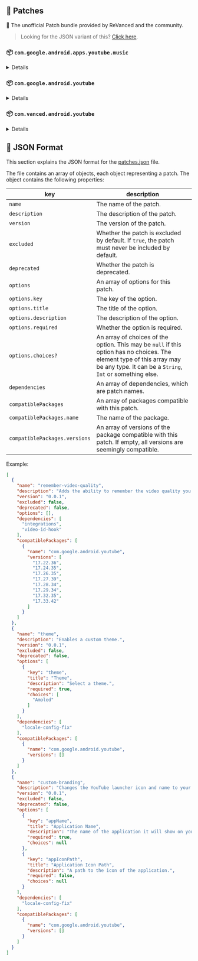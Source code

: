 ## 🧩 Patches

🧩 The unofficial Patch bundle provided by ReVanced and the community.

> Looking for the JSON variant of this? [Click here](patches.json).

### 📦 `com.google.android.apps.youtube.music`
<details>

| 💊 Patch | 📜 Description | 🏹 Target Version |
|:--------:|:--------------:|:-----------------:|
| `minimized-playback-music` | Enables minimized playback on Kids music. | 5.22.54 |
| `custom-music-branding` | Changes the YouTube Music launcher icon to be ReVanced's. | all |
| `tasteBuilder-remover` | Removes the "Tell us which artists you like" card from the home screen. | 5.22.54 |
| `hide-get-premium` | Removes all "Get Premium" evidences from the avatar menu. | 5.22.54 |
| `compact-header` | Hides the music category bar at the top of the homepage. | 5.22.54 |
| `upgrade-button-remover` | Removes the upgrade tab from the pivot bar. | 5.22.54 |
| `background-play` | Enables playing music in the background. | 5.22.54 |
| `music-microg-support` | Allows YouTube Music ReVanced to run without root and under a different package name. | 5.22.54 |
| `music-video-ads` | Removes ads in the music player. | 5.22.54 |
| `codecs-unlock` | Adds more audio codec options. The new audio codecs usually result in better audio quality. | 5.22.54 |
| `exclusive-audio-playback` | Enables the option to play music without video. | 5.22.54 |
</details>

### 📦 `com.google.android.youtube`
<details>

| 💊 Patch | 📜 Description | 🏹 Target Version |
|:--------:|:--------------:|:-----------------:|
| `swipe-controls` | Adds volume and brightness swipe controls. | 17.33.42 |
| `downloads` | Enables downloading music and videos from YouTube. | 17.33.42 |
| `seekbar-tapping` | Enables tap-to-seek on the seekbar of the video player. | 17.33.42 |
| `amoled` | Enables pure black theme. | all |
| `disable-create-button` | Hides the create button in the navigation bar. | 17.33.42 |
| `hide-cast-button` | Hides the cast button in the video player. | all |
| `return-youtube-dislike` | Shows the dislike count of videos using the Return YouTube Dislike API. | 17.33.42 |
| `hide-autoplay-button` | Hides the autoplay button in the video player. | 17.33.42 |
| `premium-heading` | Shows premium branding on the home screen. | all |
| `custom-branding` | Changes the YouTube launcher icon and name to your choice (defaults to ReVanced). | all |
| `disable-fullscreen-panels` | Disables video description and comments panel in fullscreen view. | 17.33.42 |
| `old-quality-layout` | Enables the original quality flyout menu. | 17.33.42 |
| `theme` | Enables a custom theme. | all |
| `hide-shorts-button` | Hides the shorts button on the navigation bar. | 17.33.42 |
| `hide-watermark` | Hides creator's watermarks on videos. | 17.33.42 |
| `sponsorblock` | Integrate SponsorBlock. | 17.33.42 |
| `enable-wide-searchbar` | Replaces the search icon with a wide search bar. This will hide the YouTube logo when active. | 17.33.42 |
| `tablet-mini-player` | Enables the tablet mini player layout. | 17.33.42 |
| `minimized-playback` | Enables minimized and background playback. | 17.33.42 |
| `client-spoof` | Spoofs the YouTube or Vanced client to prevent playback issues. | all |
| `custom-video-buffer` | Lets you change the buffers of videos. | 17.33.42 |
| `always-autorepeat` | Always repeats the playing video again. | 17.33.42 |
| `microg-support` | Allows YouTube ReVanced to run without root and under a different package name with Vanced MicroG. | 17.33.42 |
| `settings` | Adds settings for ReVanced to YouTube. | all |
| `enable-debugging` | Enables app debugging by patching the manifest file. | all |
| `custom-playback-speed` | Adds more video playback speed options. | 17.33.42 |
| `hdr-auto-brightness` | Makes the brightness of HDR videos follow the system default. | 17.33.42 |
| `remember-video-quality` | Adds the ability to remember the video quality you chose in the video quality flyout. | 17.33.42 |
| `video-ads` | Removes ads in the video player. | 17.33.42 |
| `general-ads` | Removes general ads. | 17.33.42 |
| `hide-infocard-suggestions` | Hides infocards in videos. | 17.33.42 |
</details>

### 📦 `com.vanced.android.youtube`
<details>

| 💊 Patch | 📜 Description | 🏹 Target Version |
|:--------:|:--------------:|:-----------------:|
| `client-spoof` | Spoofs the YouTube or Vanced client to prevent playback issues. | all |
</details>



## 📝 JSON Format

This section explains the JSON format for the [patches.json](patches.json) file.

The file contains an array of objects, each object representing a patch. The object contains the following properties:

| key                           | description                                                                                                                                                                           |
|-------------------------------|---------------------------------------------------------------------------------------------------------------------------------------------------------------------------------------|
| `name`                        | The name of the patch.                                                                                                                                                                |
| `description`                 | The description of the patch.                                                                                                                                                         |
| `version`                     | The version of the patch.                                                                                                                                                             |
| `excluded`                    | Whether the patch is excluded by default. If `true`, the patch must never be included by default.                                                                                     |
| `deprecated`                  | Whether the patch is deprecated.                                                                                                                                                      |
| `options`                     | An array of options for this patch.                                                                                                                                                   |
| `options.key`                 | The key of the option.                                                                                                                                                                |
| `options.title`               | The title of the option.                                                                                                                                                              |
| `options.description`         | The description of the option.                                                                                                                                                        |
| `options.required`            | Whether the option is required.                                                                                                                                                       |
| `options.choices?`            | An array of choices of the option. This may be `null` if this option has no choices. The element type of this array may be any type. It can be a `String`, `Int` or something else.   |
| `dependencies`                | An array of dependencies, which are patch names.                                                                                                                                      |
| `compatiblePackages`          | An array of packages compatible with this patch.                                                                                                                                      |
| `compatiblePackages.name`     | The name of the package.                                                                                                                                                              |
| `compatiblePackages.versions` | An array of versions of the package compatible with this patch. If empty, all versions are seemingly compatible.                                                                      |

Example:

```json
[
  {
    "name": "remember-video-quality",
    "description": "Adds the ability to remember the video quality you chose in the video quality flyout.",
    "version": "0.0.1",
    "excluded": false,
    "deprecated": false,
    "options": [],
    "dependencies": [
      "integrations",
      "video-id-hook"
    ],
    "compatiblePackages": [
      {
        "name": "com.google.android.youtube",
        "versions": [
          "17.22.36",
          "17.24.35",
          "17.26.35",
          "17.27.39",
          "17.28.34",
          "17.29.34",
          "17.32.35",
          "17.33.42"
        ]
      }
    ]
  },
  {
    "name": "theme",
    "description": "Enables a custom theme.",
    "version": "0.0.1",
    "excluded": false,
    "deprecated": false,
    "options": [
      {
        "key": "theme",
        "title": "Theme",
        "description": "Select a theme.",
        "required": true,
        "choices": [
          "Amoled"
        ]
      }
    ],
    "dependencies": [
      "locale-config-fix"
    ],
    "compatiblePackages": [
      {
        "name": "com.google.android.youtube",
        "versions": []
      }
    ]
  },
  {
    "name": "custom-branding",
    "description": "Changes the YouTube launcher icon and name to your choice (defaults to ReVanced).",
    "version": "0.0.1",
    "excluded": false,
    "deprecated": false,
    "options": [
      {
        "key": "appName",
        "title": "Application Name",
        "description": "The name of the application it will show on your home screen.",
        "required": true,
        "choices": null
      },
      {
        "key": "appIconPath",
        "title": "Application Icon Path",
        "description": "A path to the icon of the application.",
        "required": false,
        "choices": null
      }
    ],
    "dependencies": [
      "locale-config-fix"
    ],
    "compatiblePackages": [
      {
        "name": "com.google.android.youtube",
        "versions": []
      }
    ]
  }
]
```